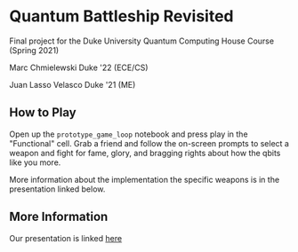 # Quantum Battleship Revisited

Final project for the Duke University Quantum Computing House Course (Spring 2021)

Marc Chmielewski Duke '22 (ECE/CS)

Juan Lasso Velasco Duke '21 (ME)

## How to Play

Open up the `prototype_game_loop` notebook and press play in the "Functional" cell. Grab a friend and follow the on-screen prompts to select a weapon and fight for fame, glory, and bragging rights about how the qbits like you more.

More information about the implementation the specific weapons is in the presentation linked below.

## More Information

Our presentation is linked [here](https://docs.google.com/presentation/d/10KEQm7DW6ytonzimKlDd7euol6jgNNnld7FbKa3azik/edit?usp=sharing)
